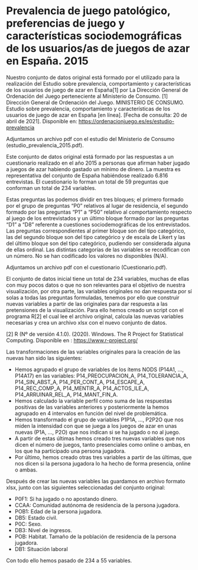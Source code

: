 # Prevalencia de juego patológico, preferencias de juego y características sociodemográficas de los usuarios/as de juegos de azar en España. 2015

Nuestro conjunto de datos original está formado por el utilizado para la realización del 
Estudio sobre prevalencia, comportamiento y características de los usuarios de juego de azar en España[1] 
por La Dirección General de Ordenación del Juego perteneciente al Ministerio de Consumo.
[1] Dirección General de Ordenación del Juego. MINISTERIO DE CONSUMO. Estudio sobre prevalencia, 
comportamiento y características de los usuarios de juego de azar en España [en línea]. 
[Fecha de consulta: 20 de abril de 2021]. 
Disponible en: https://ordenacionjuego.es/es/estudio-prevalencia

Adjuntamos un archivo pdf con el estudio del Ministerio de Consumo (estudio_prevalencia_2015.pdf).

Este conjunto de datos original está formado por las respuestas a un cuestionario  realizado en el 
año 2015 a personas que afirman haber jugado a juegos de azar habiendo gastado un 
mínimo de dinero. La muestra es representativa del conjunto de España habiéndose 
realizado 6.816 entrevistas. El cuestionario lo forman un total de 59 preguntas que 
conforman un total de 234 variables. 

Estas preguntas las podemos dividir en tres bloques; el primero formado por el grupo 
de preguntas “P0” relativos al lugar de residencia, el segundo formado por las 
preguntas “P1” a “P50” relativo al comportamiento respecto al juego de los 
entrevistados y un último bloque formado por las preguntas “D1” a “D8” referente a 
cuestiones sociodemográficas de los entrevistados. Las preguntas correspondientes al 
primer bloque son del tipo categórico, las del segundo bloque son del tipo categórico y 
de escala de Likert y las del último bloque son del tipo categórico, pudiendo ser 
considerada alguna de ellas ordinal. Las distintas categorías de las variables se 
recodifican con un número. No se han codificado los valores no disponibles (N/A).

Adjuntamos un archivo pdf con el cuestionario (Cuestionario.pdf).

El conjunto de datos inicial tiene un total de 234 variables, muchas de ellas con muy 
pocos datos o que no son relevantes para el objetivo de nuestra visualización, por otra 
parte, las variables originales no dan respuesta por sí solas a todas las preguntas 
formuladas, tenemos por ello que construir nuevas variables a partir de las originales 
para dar respuesta a las pretensiones de la visualización.
Para ello hemos creado un script con el programa R[2] el cual lee el archivo original, 
calcula las nuevas variables necesarias y crea un archivo xlsx con el nuevo 
conjunto de datos.

[2] R (Nº de versión 4.1.0). (2020). Windows. The R Project for Statistical Computing. 
Disponible en : https://www.r-project.org/

Las transformaciones de las variables originales para la creación de las nuevas han sido 
las siguientes:
-	Hemos agrupado el grupo de variables de los ítems NODS (P14A1, …, P14A17) 
	en las variables:
	P14_PREOCUPACION_A, P14_TOLERANCIA_A, P14_SIN_ABST_A, 
	P14_PER_CONT_A, P14_ESCAPE_A, P14_REC_COMP_A, P14_MENTIR_A, 
	P14_ACTOS_ILE_A, P14_ARRUINAR_REL_A, P14_MANT_FIN_A.
-	Hemos calculado la variable perfil como suma de las respuestas positivas de las 
	variables anteriores y posteriormente la hemos agrupado en 4 intervalos en 
	función del nivel de problemática.
-	Hemos transformado el grupo de variables P1P1A, …, P2P2O que nos miden la 
	intensidad con que se juega a los juegos de azar en unas nuevas (P1A, …, P2O) 
	que nos indican si se ha jugado o no al juego.
-	A partir de estas últimas hemos creado tres nuevas variables que nos dicen el 
	número de juegos, tanto presenciales como online o ambas, en los que ha 
	participado una persona jugadora.
-	Por último, hemos creado otras tres variables a partir de las últimas, que nos 
	dicen si la persona jugadora lo ha hecho de forma presencia, online o ambas.

Después de crear las nuevas variables las guardamos en archivo formato xlsx, junto 
con las siguientes seleccionadas del conjunto original:
-	P0F1: Si ha jugado o no apostando dinero.
-	CCAA: Comunidad autónoma de residencia de la persona jugadora.
-	POB1: Edad de la persona jugadora.
-	DB5: Estado civil.
-	P0C: Sexo.
-	DB3: Nivel de ingresos.
-	POB: Habitat. Tamaño de la población de residencia de la persona jugadora.
-	DB1: Situación laboral 
	
Con todo ello hemos pasado de 234 a 55 variables.
 
 
